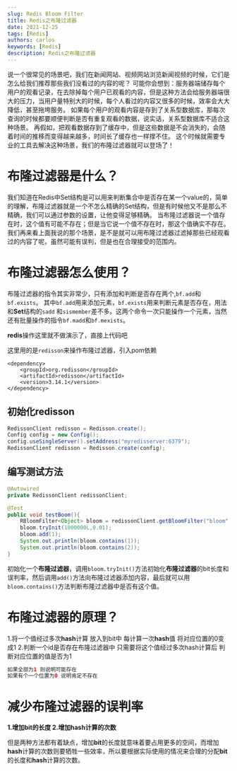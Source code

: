 ```yaml
---
slug: Redis Bloom Filter
title: Redis之布隆过滤器
date: 2021-12-25
tags: [Redis]
authors: carlos
keywords: [Redis]
description: Redis之布隆过滤器
---
```


说一个很常见的场景吧，我们在新闻网站、视频网站浏览新闻视频的时候，它们是怎么给我们推荐那些我们没看过的内容的呢？
可能你会想到：服务器端储存每个用户的观看记录，在去除掉每个用户已观看的内容，但是这种方法会给服务器端很大的压力，当用户量特别大的时候，每个人看过的内容又很多的时候，效率会大大降低，甚至拖垮服务。
如果每个用户的观看内容是存到了关系型数据库，那每次查询的时候都要顺便判断是否有重复观看的数据，说实话，关系型数据库不适合这种场景。
再假如，把观看数据存到了缓存中，但是这些数据是不会消失的，会随着时间的推移而变得越来越多，时间长了缓存也一样撑不住。
这个时候就需要专业的工具去解决这种场景，我们的布隆过滤器就可以登场了！

<!-- truncate -->

# 布隆过滤器是什么？

我们知道在Redis中Set结构是可以用来判断集合中是否存在某一个value的，简单的理解，布隆过滤器就是一个不怎么精确的Set结构，但是有时候他又不是那么不精确，我们可以通过参数的设置，让他变得足够精确。
当布隆过滤器说一个值存在时，这个值有可能不存在；但是当它说一个值不存在时，那这个值确实不存在。
我们再来看上面我说的那个场景，是不是就可以用布隆过滤器过滤掉那些已经观看过的内容了呢，虽然可能有误判，但是也在合理接受的范围内。

# 布隆过滤器怎么使用？

布隆过滤器的指令其实非常少，只有添加和判断是否存在两个,`bf.add`和`bf.exists`。
其中`bf.add`用来添加元素，`bf.exists`用来判断元素是否存在，用法和**Set**结构的`sadd`
和`sismember`差不多。这两个命令一次只能操作一个元素，当然还有批量操作的指令`bf.madd`和`bf.mexists`。

**redis**操作这里就不做演示了，直接上代码吧

这里用的是`redisson`来操作布隆过滤器，引入pom依赖

	<dependency>
		<groupId>org.redisson</groupId>
		<artifactId>redisson</artifactId>
		<version>3.14.1</version>
	</dependency>

## 初始化redisson

```java
RedissonClient redisson = Redisson.create();
Config config = new Config();
config.useSingleServer().setAddress("myredisserver:6379");
RedissonClient redisson = Redisson.create(config);
```

## 编写测试方法

```java
@Autowired
private RedissonClient redissonClient;

@Test
public void testBoom(){
	RBloomFilter<Object> bloom = redissonClient.getBloomFilter("bloom");
	bloom.tryInit(1000000L,0.01);
	bloom.add(1);
	System.out.println(bloom.contains(1));
	System.out.println(bloom.contains(2));
}
```

初始化一个**布隆过滤器**，调用`bloom.tryInit()`方法初始化**布隆过滤器**的bit长度和误判率，然后调用`add()`方法向布隆过滤器添加内容，最后就可以用`bloom.contains()`方法判断布隆过滤器中是否有这个值。

# 布隆过滤器的原理？
1.将一个值经过多次**hash**计算 放入到bit中 每计算一次**hash**值 将对应位置的0变成1
2.判断一个id是否存在布隆过滤器中 只需要将这个值经过多次hash计算后 判断对应位置的值是否为1 

```java
如果全部为1 则说明可能存在
如果有个一个位置为0 说明肯定不存在
```
# 减少布隆过滤器的误判率


**1.增加bit的长度
2.增加hash计算的次数**

但是两种方法都有着缺点，增加**bit**的长度就意味着要占用更多的空间，而增加**hash**计算的次数则要牺牲一些效率，所以要根据实际使用的情况来合理的分配**bit**的长度和**hash**计算的次数。